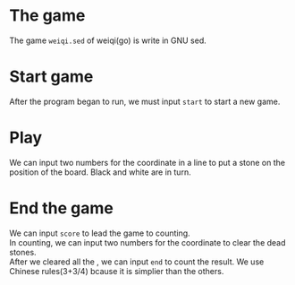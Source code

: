 # The game
The game `weiqi.sed` of weiqi(go) is write in GNU sed.

# Start game
After the program began to run, we must input `start` to start a new game.

# Play
We can input two numbers for the coordinate in a line to put a stone on the position of the board. Black and white are in turn.

# End the game
We can input `score` to lead the game to counting.  
In counting, we can input two numbers for the coordinate to clear the dead stones.  
After we cleared all the , we can input `end` to count the result. We use Chinese rules(3+3/4) bcause it is simplier than the others.
